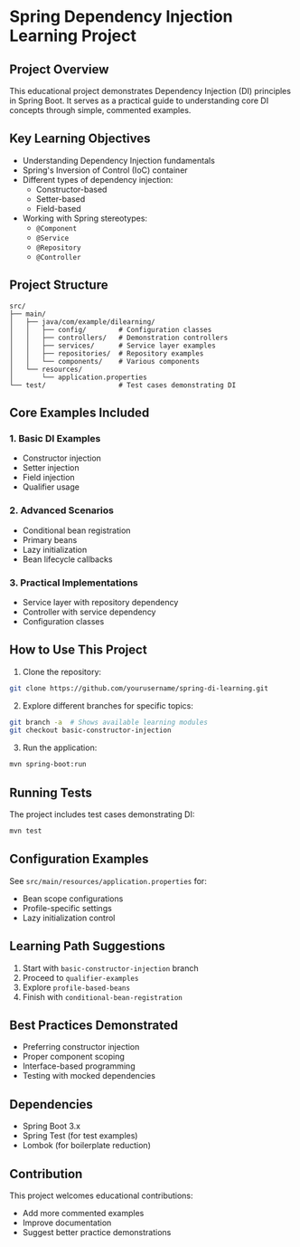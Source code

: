 # Spring Dependency Injection Learning Project

## Project Overview
This educational project demonstrates Dependency Injection (DI) principles in Spring Boot. It serves as a practical guide to understanding core DI concepts through simple, commented examples.

## Key Learning Objectives
- Understanding Dependency Injection fundamentals
- Spring's Inversion of Control (IoC) container
- Different types of dependency injection:
    - Constructor-based
    - Setter-based
    - Field-based
- Working with Spring stereotypes:
    - `@Component`
    - `@Service`
    - `@Repository`
    - `@Controller`

## Project Structure
```
src/
├── main/
│   ├── java/com/example/dilearning/
│   │   ├── config/        # Configuration classes
│   │   ├── controllers/   # Demonstration controllers
│   │   ├── services/      # Service layer examples
│   │   ├── repositories/  # Repository examples
│   │   └── components/    # Various components
│   └── resources/
│       └── application.properties
└── test/                  # Test cases demonstrating DI
```

## Core Examples Included

### 1. Basic DI Examples
- Constructor injection
- Setter injection
- Field injection
- Qualifier usage

### 2. Advanced Scenarios
- Conditional bean registration
- Primary beans
- Lazy initialization
- Bean lifecycle callbacks

### 3. Practical Implementations
- Service layer with repository dependency
- Controller with service dependency
- Configuration classes

## How to Use This Project

1. Clone the repository:
```bash
git clone https://github.com/yourusername/spring-di-learning.git
```

2. Explore different branches for specific topics:
```bash
git branch -a  # Shows available learning modules
git checkout basic-constructor-injection
```

3. Run the application:
```bash
mvn spring-boot:run
```

## Running Tests
The project includes test cases demonstrating DI:
```bash
mvn test
```

## Configuration Examples
See `src/main/resources/application.properties` for:
- Bean scope configurations
- Profile-specific settings
- Lazy initialization control

## Learning Path Suggestions

1. Start with `basic-constructor-injection` branch
2. Proceed to `qualifier-examples`
3. Explore `profile-based-beans`
4. Finish with `conditional-bean-registration`

## Best Practices Demonstrated
- Preferring constructor injection
- Proper component scoping
- Interface-based programming
- Testing with mocked dependencies

## Dependencies
- Spring Boot 3.x
- Spring Test (for test examples)
- Lombok (for boilerplate reduction)

## Contribution
This project welcomes educational contributions:
- Add more commented examples
- Improve documentation
- Suggest better practice demonstrations